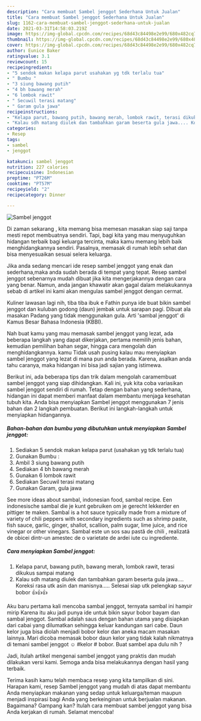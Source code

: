 ```yaml
---
description: "Cara membuat Sambel jenggot Sederhana Untuk Jualan"
title: "Cara membuat Sambel jenggot Sederhana Untuk Jualan"
slug: 1162-cara-membuat-sambel-jenggot-sederhana-untuk-jualan
date: 2021-03-31T14:58:03.219Z
image: https://img-global.cpcdn.com/recipes/68d43c84498e2e99/680x482cq70/sambel-jenggot-foto-resep-utama.jpg
thumbnail: https://img-global.cpcdn.com/recipes/68d43c84498e2e99/680x482cq70/sambel-jenggot-foto-resep-utama.jpg
cover: https://img-global.cpcdn.com/recipes/68d43c84498e2e99/680x482cq70/sambel-jenggot-foto-resep-utama.jpg
author: Eunice Baker
ratingvalue: 3.1
reviewcount: 15
recipeingredient:
- "5 sendok makan kelapa parut usahakan yg tdk terlalu tua"
- " Bumbu "
- "3 siung bawang putih"
- "4 bh bawang merah"
- "6 lombok rawit"
- " Secuwil terasi matang"
- " Garam gula jawa"
recipeinstructions:
- "Kelapa parut, bawang putih, bawang merah, lombok rawit, terasi dikukus sampai matang"
- "Kalau sdh matang diulek dan tambahkan garam beserta gula jawa.... Koreksi rasa utk asin dan manisnya..... Selesai siap utk pelengkap sayur bobor 👍👍👍"
categories:
- Resep
tags:
- sambel
- jenggot

katakunci: sambel jenggot 
nutrition: 227 calories
recipecuisine: Indonesian
preptime: "PT26M"
cooktime: "PT57M"
recipeyield: "2"
recipecategory: Dinner

---
```



![Sambel jenggot](https://img-global.cpcdn.com/recipes/68d43c84498e2e99/680x482cq70/sambel-jenggot-foto-resep-utama.jpg)

Di zaman  sekarang , kita memang bisa memesan masakan siap saji tanpa mesti repot membuatnya sendiri. Tapi, bagi kita yang mau menyuguhkan hidangan terbaik bagi keluarga tercinta, maka kamu memang lebih baik menghidangkannya sendiri. Pasalnya, memasak di rumah lebih sehat dan bisa menyesuaikan sesuai selera keluarga.

Jika anda sedang mencari ide resep sambel jenggot yang enak dan sederhana,maka anda sudah berada di tempat yang tepat. Resep sambel jenggot  sebenarnya mudah dibuat jika kita mengerjakannya dengan cara yang benar. Namun, anda jangan khawatir akan gagal dalam melakukannya 
sebab di artikel ini kami akan mengulas sambel jenggot dengan cermat.  

Kuliner lawasan lagi nih, tiba tiba ibuk e Fathin punya ide buat bikin sambel jenggot dan kuluban godong (daun) jembak untuk sarapan pagi. Dibuat ala masakan Padang yang tidak menggunakan gula. Arti &#39;sambal jenggot&#39; di Kamus Besar Bahasa Indonesia (KBBI).

Nah buat kamu yang mau memasak sambel jenggot yang lezat, ada beberapa langkah yang dapat dikerjakan, pertama memilih jenis bahan, kemudian pemilihan bahan segar, hingga cara mengolah dan menghidangkannya. kamu Tidak usah pusing kalau mau menyiapkan sambel jenggot yang lezat di mana pun anda berada. Karena, asalkan anda  tahu caranya, maka hidangan ini bisa jadi sajian yang istimewa.

Berikut ini, ada beberapa tips dan trik dalam mengolah caramembuat sambel jenggot yang siap dihidangkan. Kali ini, yuk kita coba variasikan sambel jenggot sendiri di rumah. Tetap dengan bahan yang sederhana, hidangan ini dapat memberi manfaat dalam membantu menjaga kesehatan tubuh kita. Anda bisa menyiapkan Sambel jenggot menggunakan 7 jenis bahan dan 2 langkah pembuatan. Berikut ini langkah-langkah untuk menyiapkan hidangannya.

<!--inarticleads1-->

##### Bahan-bahan dan bumbu yang dibutuhkan untuk menyiapkan Sambel jenggot:

1. Sediakan 5 sendok makan kelapa parut (usahakan yg tdk terlalu tua)
1. Gunakan  Bumbu :
1. Ambil 3 siung bawang putih
1. Sediakan 4 bh bawang merah
1. Gunakan 6 lombok rawit
1. Sediakan  Secuwil terasi matang
1. Gunakan  Garam, gula jawa


See more ideas about sambal, indonesian food, sambal recipe. Een indonesische sambal die je kunt gebruiken om je gerecht lekkerder en pittiger te maken. Sambal is a hot sauce typically made from a mixture of variety of chili peppers with secondary ingredients such as shrimp paste, fish sauce, garlic, ginger, shallot, scallion, palm sugar, lime juice, and rice vinegar or other vinegars. Sambal este un sos sau pastă de chili , realizată de obicei dintr-un amestec de o varietate de ardei iute cu ingrediente. 

<!--inarticleads2-->

##### Cara menyiapkan Sambel jenggot:

1. Kelapa parut, bawang putih, bawang merah, lombok rawit, terasi dikukus sampai matang
1. Kalau sdh matang diulek dan tambahkan garam beserta gula jawa.... Koreksi rasa utk asin dan manisnya..... Selesai siap utk pelengkap sayur bobor 👍👍👍


Aku baru pertama kali mencoba sambal jenggot, ternyata sambal ini hampir mirip Karena itu aku jadi punya ide untuk bikin sayur bobor bayam dan sambal jenggot. Sambal adalah saus dengan bahan utama yang disiapkan dari cabai yang dilumatkan sehingga keluar kandungan sari cabe. Daun kelor juga bisa diolah menjadi bobor kelor dan aneka macam masakan lainnya. Mari dicoba memasak bobor daun kelor yang tidak kalah nikmatnya di temani sambel jenggot ☺ #kelor # bobor. Buat sambel apa dulu nih ? 

Jadi, itulah artikel mengenai  sambel jenggot  yang praktis dan mudah dilakukan versi kami. Semoga anda bisa melakukannya dengan hasil yang terbaik. 

Terima kasih kamu telah membaca resep yang kita tampilkan di sini. Harapan kami, resep  Sambel jenggot yang mudah di atas dapat membantu Anda menyiapkan makanan yang sedap untuk keluarga/teman maupun menjadi inspirasi bagi Anda yang berkeinginan untuk berjualan makanan. Bagaimana? Gampang kan? Itulah cara membuat sambel jenggot yang bisa Anda kerjakan di rumah. Selamat mencoba!


